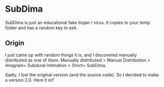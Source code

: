 # SubDima
SubDima is just an educational fake trojan / virus. It copies to your temp folder and has a random key to exit.

## Origin
I just came up with random things it *is*, and I discovered manually distributed as one of them.
Manually distributed > Manual Distribution > Anagram= Subdural Intimation > Short= SubDima.

Sadly, I lost the original version (and the source code). So I decided to make a version 2.0.
Here it is!!

